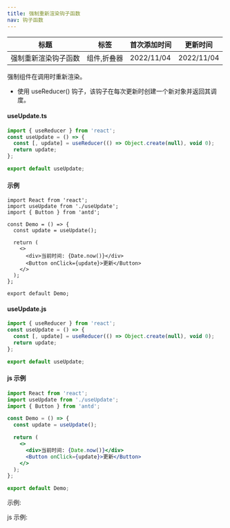 ```yaml
---
title: 强制重新渲染钩子函数
nav: 钩子函数
---
```


| 标题                 | 标签        | 首次添加时间 | 更新时间   |
| -------------------- | ----------- | ------------ | ---------- |
| 强制重新渲染钩子函数 | 组件,折叠器 | 2022/11/04   | 2022/11/04 |

强制组件在调用时重新渲染。

- 使用 useReducer() 钩子，该钩子在每次更新时创建一个新对象并返回其调度。

#### useUpdate.ts

```ts
import { useReducer } from 'react';
const useUpdate = () => {
  const [, update] = useReducer(() => Object.create(null), void 0);
  return update;
};

export default useUpdate;
```

#### 示例

```tsx | pure
import React from 'react';
import useUpdate from './useUpdate';
import { Button } from 'antd';

const Demo = () => {
  const update = useUpdate();

  return (
    <>
      <div>当前时间: {Date.now()}</div>
      <Button onClick={update}>更新</Button>
    </>
  );
};

export default Demo;
```

#### useUpdate.js

```js
import { useReducer } from 'react';
const useUpdate = () => {
  const [, update] = useReducer(() => Object.create(null), void 0);
  return update;
};

export default useUpdate;
```

#### js 示例

```jsx | pure
import React from 'react';
import useUpdate from './useUpdate';
import { Button } from 'antd';

const Demo = () => {
  const update = useUpdate();

  return (
    <>
      <div>当前时间: {Date.now()}</div>
      <Button onClick={update}>更新</Button>
    </>
  );
};

export default Demo;
```

示例:

<code src="./Demo.zh-CN.tsx" id="updateTsDemoZH"></code>

js 示例:

<code src="./js/Demo.zh-CN.jsx" id="updateJsDemoZH"></code>
